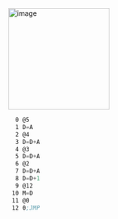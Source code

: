 <img width="206" alt="image" src="https://github.com/user-attachments/assets/191f9ad7-0bf7-4d88-909c-32d0fd90703a" />

``` asm
  0 @5 
  1 D=A 
  2 @4
  3 D=D+A 
  4 @3 
  5 D=D+A 
  6 @2 
  7 D=D+A 
  8 D=D+1 
  9 @12 
 10 M=D 
 11 @0 
 12 0;JMP
```
